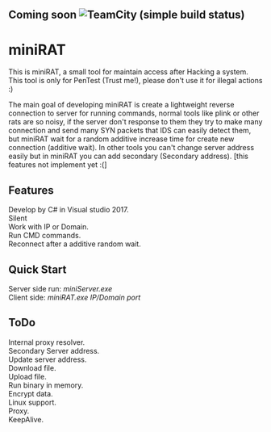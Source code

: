 ## Coming soon ![TeamCity (simple build status)](https://img.shields.io/teamcity/http/teamcity.jetbrains.com/s/bt428.svg)  

# miniRAT
This is miniRAT, a small tool for maintain access after Hacking a system.  
This tool is only for PenTest (Trust me!), please don't use it for illegal actions :)  

The main goal of developing miniRAT is create a lightweight reverse connection to server for running commands, normal tools like plink or other rats are so noisy, if the server don't response to them they try to make many connection and send many SYN packets that IDS can  easily detect them, but miniRAT wait for a random additive increase time for create new connection (additive wait). In other tools you can't change server address easily but in miniRAT you can add secondary (Secondary address). [this features not implement yet :(]

## Features
Develop by C# in Visual studio 2017.  
Silent  
Work with IP or Domain.  
Run CMD commands.  
Reconnect after a additive random wait.  


## Quick Start
Server side run: *miniServer.exe*    
Client side: *miniRAT.exe IP/Domain port*


## ToDo
Internal proxy resolver.  
Secondary Server address.  
Update server address.  
Download file.  
Upload file.  
Run binary in memory.  
Encrypt data.  
Linux support.  
Proxy.  
KeepAlive.  
